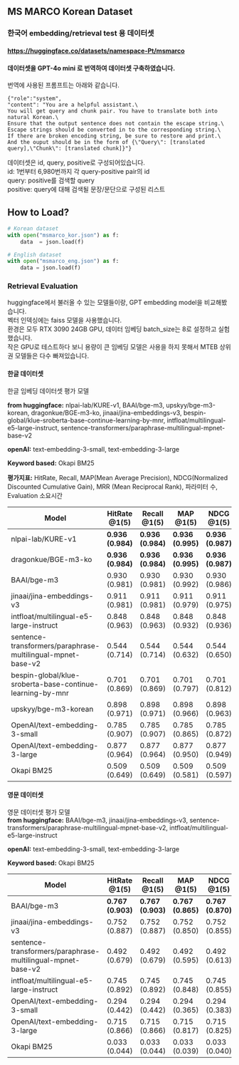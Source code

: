 ## MS MARCO Korean Dataset
### 한국어 embedding/retrieval test 용 데이터셋
#### https://huggingface.co/datasets/namespace-Pt/msmarco
#### 데이터셋을 GPT-4o mini 로 번역하여 데이터셋 구축하였습니다.
번역에 사용된 프롬프트는 아래와 같습니다.
```
{"role":"system",
"content": "You are a helpful assistant.\
You will get query and chunk pair. You have to translate both into natural Korean.\
Ensure that the output sentence does not contain the escape string.\
Escape strings should be converted in to the corresponding string.\
If there are broken encoding string, be sure to restore and print.\
And the ouput should be in the form of {\"Query\": [translated query],\"Chunk\": [translated chunk]}"}
```

데이터셋은 id, query, positive로 구성되어있습니다.  
id: 1번부터 6,980번까지 각 query-positive pair의 id  
query: positive를 검색할 query  
positive: query에 대해 검색될 문장/문단으로 구성된 리스트

## How to Load?

```python
# Korean dataset
with open("msmarco_kor.json") as f:
    data  = json.load(f)

# English dataset
with open("msmarco_eng.json") as f:
    data = json.load(f)
```

### Retrieval Evaluation
huggingface에서 불러올 수 있는 모델들이랑, GPT embedding model을 비교해봤습니다.  
벡터 인덱싱에는 faiss 모델을 사용했습니다.  
환경은 모두 RTX 3090 24GB GPU, 데이터 임베딩 batch_size는 8로 설정하고 실험했습니다.  
작은 GPU로 테스트하다 보니 용량이 큰 임베딩 모델은 사용을 하지 못해서 MTEB 상위권 모델들은 다수 빠져있습니다.


#### 한글 데이터셋
한글 임베딩 데이터셋 평가 모델  

**from huggingface:** nlpai-lab/KURE-v1, BAAI/bge-m3, upskyy/bge-m3-korean, dragonkue/BGE-m3-ko, jinaai/jina-embeddings-v3, bespin-global/klue-sroberta-base-continue-learning-by-mnr, intfloat/multilingual-e5-large-instruct, sentence-transformers/paraphrase-multilingual-mpnet-base-v2  
  
**openAI:** text-embedding-3-small, text-embedding-3-large  
  
**Keyword based:** Okapi BM25

  
**평가지표:** HitRate, Recall, MAP(Mean Average Precision), NDCG(Normalized Discounted Cumulative Gain), MRR (Mean Reciprocal Rank), 파라미터 수, Evaluation 소요시간

| **Model** | **HitRate   @1(5)** | **Recall   @1(5)** | **MAP   @1(5)** | **NDCG   @1(5)** | **MRR   @1(5)** | **Time(sec.)** | **\# of   Params** |
| --- | --- | --- | --- | --- | --- | --- | --- |
| nlpai-lab/KURE-v1 | **0.936**   **(0.984)** | **0.936**   **(0.984)** | **0.936**   **(0.995)** | **0.936**  **(0.987)** | **0.936**   **(0.957)** | 11.00 | 568M |
| dragonkue/BGE-m3-ko | **0.936**   **(0.984)** | **0.936**   **(0.984)** | **0.936**   **(0.995)** | **0.936**  **(0.987)** | **0.936**   **(0.957)** | 11.02 | 568M |
| BAAI/bge-m3 | 0.930   (0.981) | 0.930   (0.981) | 0.930   (0.992) | 0.930  (0.986) | 0.930   (0.954) | 15.59 | 568M |
| jinaai/jina-embeddings-v3 | 0.911   (0.981) | 0.911   (0.981) | 0.911   (0.979) | 0.911   (0.975) | 0.911   (0.941) | 9.12 | 572M |
| intfloat/multilingual-e5-large-instruct | 0.848   (0.963) | 0.848   (0.963) | 0.848   (0.932) | 0.848   (0.936) | 0.848   (0.897) | 11.04 | 558M |
| sentence-transformers/paraphrase-multilingual-mpnet-base-v2 | 0.544   (0.714) | 0.544   (0.714) | 0.544   (0.632) | 0.544   (0.650) | 0.544   (0.610) | 4.72 | 278M |
| bespin-global/klue-sroberta-base-continue-learning-by-mnr | 0.701   (0.869) | 0.701   (0.869) | 0.701   (0.797) | 0.701   (0.812) | 0.701   (0.770) | 4.62 | 110M |
| upskyy/bge-m3-korean | 0.898   (0.971) | 0.898   (0.971) | 0.898   (0.966) | 0.898   (0.963) | 0.898   (0.930) | 11.08 | 568M |
| OpenAI/text-embedding-3-small | 0.785   (0.907) | 0.785   (0.907) | 0.785   (0.865) | 0.785   (0.872) | 0.785   (0.835) | \- | \- |
| OpenAI/text-embedding-3-large | 0.877   (0.964) | 0.877   (0.964) | 0.877   (0.950) | 0.877   (0.949) | 0.877   (0.914) | \- | \- |
| Okapi BM25 | 0.509   (0.649) | 0.509   (0.649) | 0.509   (0.581) | 0.509   (0.597) | 0.509   (0.563) | \- | \- |

#### 영문 데이터셋
영문 데이터셋 평가 모델  
**from huggingface:** BAAI/bge-m3, jinaai/jina-embeddings-v3, sentence-transformers/paraphrase-multilingual-mpnet-base-v2, intfloat/multilingual-e5-large-instruct  
  
**openAI:** text-embedding-3-small, text-embedding-3-large  
  
**Keyword based:** Okapi BM25

| **Model** | **HitRate   @1(5)** | **Recall   @1(5)** | **MAP   @1(5)** | **NDCG   @1(5)** | **MRR   @1(5)** | **Time(sec.)** | **\# of   Params** |
| --- | --- | --- | --- | --- | --- | --- | --- |
| BAAI/bge-m3 | **0.767   (0.903)** | **0.767   (0.903)** | **0.767   (0.865)** | **0.767   (0.870)** | **0.767   (0.822)** | 52.50 | 568M |
| jinaai/jina-embeddings-v3 | 0.752   (0.887) | 0.752   (0.887) | 0.752   (0.850) | 0.752   (0.855) | 0.752   (0.807) | **10.02** | 572M |
| sentence-transformers/paraphrase-multilingual-mpnet-base-v2 | 0.492   (0.679) | 0.492   (0.679) | 0.492   (0.595) | 0.492   (0.613) | 0.492   (0.565) | 16.78 | 278M |
| intfloat/multilingual-e5-large-instruct | 0.745   (0.892) | 0.745   (0.892) | 0.745   (0.848) | 0.745   (0.855) | 0.745   (0.805) | 53.02 | 560M  |
| OpenAI/text-embedding-3-small | 0.294   (0.442) | 0.294   (0.442) | 0.294   (0.365) | 0.294   (0.383) | 0.294   (0.350) | \- | \- |
| OpenAI/text-embedding-3-large | 0.715   (0.866) | 0.715   (0.866) | 0.715   (0.817) | 0.715   (0.825) | 0.715   (0.775) | \- | \- |
| Okapi BM25 | 0.033   (0.044) | 0.033   (0.044) | 0.033   (0.039) | 0.033   (0.040) | 0.033   (0.037) | \- | \- |